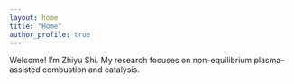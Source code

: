 ```yaml
---
layout: home
title: "Home"
author_profile: true
---
```


Welcome! I’m Zhiyu Shi. My research focuses on non-equilibrium plasma–assisted combustion and catalysis.
